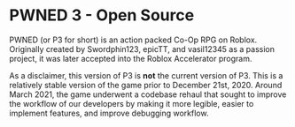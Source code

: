 # PWNED 3 - Open Source
PWNED (or P3 for short) is an action packed Co-Op RPG on Roblox. Originally created by Swordphin123, epicTT, and vasil12345 as a passion project, it was later accepted into the Roblox Accelerator program.

As a disclaimer, this version of P3 is **not** the current version of P3. This is a relatively stable version of the game prior to December 21st, 2020. Around March 2021, the game underwent a codebase rehaul that sought to improve the workflow of our developers by making it more legible, easier to implement features, and improve debugging workflow. 